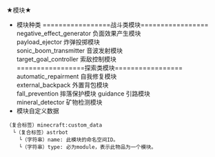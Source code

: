 ★模块★  
- 模块种类
=================战斗类模块=================  
negative_effect_generator 负面效果产生模块  
payload_ejector 炸弹投掷模块  
sonic_boom_transmitter 音波发射模块  
target_goal_controller 索敌控制模块  
=================探索类模块=================  
automatic_repairment 自我修复模块  
external_backpack 外置背包模块  
fall_prevention 摔落保护模块
guidance 引路模块  
mineral_detector 矿物检测模块  
- 模块自定义数据
````
（复合标签）minecraft:custom_data
  └（复合标签）astrbot
    └（字符串）name: 此模块的命名空间ID。
    └（字符串）type: 必为module，表示此物品为一个模块。
````